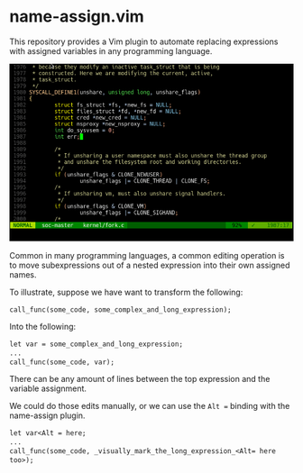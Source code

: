 # name-assign.vim

This repository provides a Vim plugin to automate replacing expressions with
assigned variables in any programming language.

<img src="doc/name-assign.gif">

Common in many programming languages, a common editing operation is to move
subexpressions out of a nested expression into their own assigned names.

To illustrate, suppose we have want to transform the following:

    call_func(some_code, some_complex_and_long_expression);

Into the following:

	let var = some_complex_and_long_expression;
	...
    call_func(some_code, var);

There can be any amount of lines between the top expression and the variable
assignment.

We could do those edits manually, or we can use the `Alt =` binding with the
name-assign plugin.

	let var<Alt = here;
	...
    call_func(some_code, _visually_mark_the_long_expression_<Alt= here too>);

